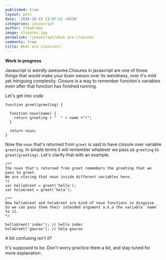 ```yaml
---
published: true
layout: post
date: '2016-10-13 13:07:22 +0530'
categories: javascript
author: Ishwerdas
image: closures.jpg
permalink: /javascript/what-are-closures
comments: true
title: What are closures?.
---
```


**Work in progress**

Javascript is weirdly awesome.Closures in javascript are one of those things that would make your brain swoon over its weirdness, over it's mild yet intriguing complexity. Closure is a way to remember function's variables even after that function has finished running.

Let's get into code

```
function greet(greeting) {

  function noun(name) {
    return greeting + "  " + name +"!";
  }

  return noun;
}
```

Now the `noun` that's returned from `greet` is said to have closure over variable `greeting`. In simple terms it will remember whatever we pass as `greeting` to `greet(greeting)`. Let's clarify that with an example.

```
/**
the noun that's returned from greet remembers the greeting that we pass to greet. 
We are storing that noun inside different variables here.
*/
var helloGreet = greet('hello');
var holaGreet = greet('hola');

/**
Now helloGreet and holaGreet are kind of noun functions in disguise. 
So we can pass them their intended argument a.k.a the variable `name` to it.
*/

helloGreet('inder'); // hello inder
holaGreet('gaurav'); // hola gaurav
```

A bit confusing isn't it?

It's supposed to be. Don't worry practice them a bit, and stay tuned for more explanation.
